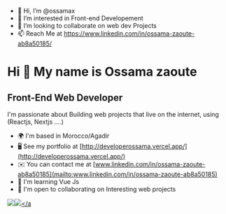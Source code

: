 - 👋 Hi, I’m @ossamax
- 👀 I’m interested in Front-end Developement
- 💞️ I’m looking to collaborate on web dev Projects
- 📫 Reach Me at https://www.linkedin.com/in/ossama-zaoute-ab8a50185/

<!---
ossamax/ossamax is a ✨ special ✨ repository because its `README.md` (this file) appears on your GitHub profile.
You can click the Preview link to take a look at your changes.
--->
Hi 👋 My name is Ossama zaoute
==============================

Front-End Web Developer
-----------------------

I'm passionate about Building web projects that live on the internet, using (Reactjs, Nextjs ....)

* 🌍  I'm based in Morocco/Agadir
* 🖥️  See my portfolio at [http://developerossama.vercel.app/](http://developerossama.vercel.app/)
* ✉️  You can contact me at [www.linkedin.com/in/ossama-zaoute-ab8a50185](mailto:www.linkedin.com/in/ossama-zaoute-ab8a50185)
* 🧠  I'm learning Vue Js
* 🤝  I'm open to collaborating on Interesting web projects

<a href="https://www.twitter.com/OssamaDev" target="_blank" rel="noreferrer"><img
src="https://img.shields.io/twitter/follow/OssamaDev?logo=twitter&style=for-the-badge&color=0891b2&labelColor=1c1917"
/></a><a href="https://www.twitch.tv/ossamax1" target="_blank" rel="noreferrer"><img
src="https://img.shields.io/twitch/status/ossamax1?logo=twitchsx&style=for-the-badge&color=0891b2&labelColor=1c1917&label=TWITCH+STATUS" /></a
